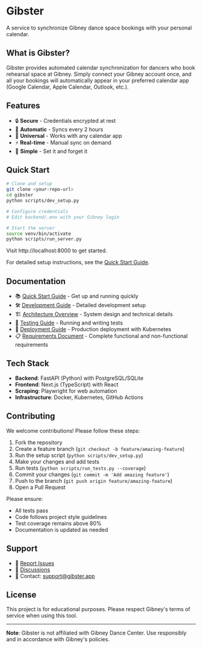 # Gibster

A service to synchronize Gibney dance space bookings with your personal calendar.

## What is Gibster?

Gibster provides automated calendar synchronization for dancers who book rehearsal space at Gibney. Simply connect your Gibney account once, and all your bookings will automatically appear in your preferred calendar app (Google Calendar, Apple Calendar, Outlook, etc.).

## Features

- 🔒 **Secure** - Credentials encrypted at rest
- 🔄 **Automatic** - Syncs every 2 hours
- 📅 **Universal** - Works with any calendar app
- ⚡ **Real-time** - Manual sync on demand
- 🎯 **Simple** - Set it and forget it

## Quick Start

```bash
# Clone and setup
git clone <your-repo-url>
cd gibster
python scripts/dev_setup.py

# Configure credentials
# Edit backend/.env with your Gibney login

# Start the server
source venv/bin/activate
python scripts/run_server.py
```

Visit http://localhost:8000 to get started.

For detailed setup instructions, see the [Quick Start Guide](docs/quickstart.md).

## Documentation

- 📚 [Quick Start Guide](docs/quickstart.md) - Get up and running quickly
- 🛠️ [Development Guide](docs/development.md) - Detailed development setup
- 🏗️ [Architecture Overview](docs/architecture.md) - System design and technical details
- 🧪 [Testing Guide](docs/testing.md) - Running and writing tests
- 🚀 [Deployment Guide](docs/deployment.md) - Production deployment with Kubernetes
- 📋 [Requirements Document](docs/requirements.md) - Complete functional and non-functional requirements

## Tech Stack

- **Backend**: FastAPI (Python) with PostgreSQL/SQLite
- **Frontend**: Next.js (TypeScript) with React
- **Scraping**: Playwright for web automation
- **Infrastructure**: Docker, Kubernetes, GitHub Actions

## Contributing

We welcome contributions! Please follow these steps:

1. Fork the repository
2. Create a feature branch (`git checkout -b feature/amazing-feature`)
3. Run the setup script (`python scripts/dev_setup.py`)
4. Make your changes and add tests
5. Run tests (`python scripts/run_tests.py --coverage`)
6. Commit your changes (`git commit -m 'Add amazing feature'`)
7. Push to the branch (`git push origin feature/amazing-feature`)
8. Open a Pull Request

Please ensure:
- All tests pass
- Code follows project style guidelines
- Test coverage remains above 80%
- Documentation is updated as needed

## Support

- 🐛 [Report Issues](https://github.com/<your-org>/gibster/issues)
- 💬 [Discussions](https://github.com/<your-org>/gibster/discussions)
- 📧 Contact: support@gibster.app

## License

This project is for educational purposes. Please respect Gibney's terms of service when using this tool.

---

**Note**: Gibster is not affiliated with Gibney Dance Center. Use responsibly and in accordance with Gibney's policies.